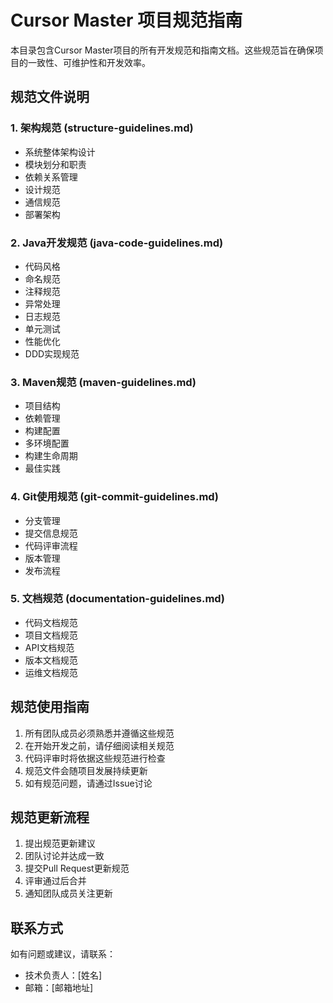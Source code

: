# Cursor Master 项目规范指南

本目录包含Cursor Master项目的所有开发规范和指南文档。这些规范旨在确保项目的一致性、可维护性和开发效率。

## 规范文件说明

### 1. 架构规范 (structure-guidelines.md)
- 系统整体架构设计
- 模块划分和职责
- 依赖关系管理
- 设计规范
- 通信规范
- 部署架构

### 2. Java开发规范 (java-code-guidelines.md)
- 代码风格
- 命名规范
- 注释规范
- 异常处理
- 日志规范
- 单元测试
- 性能优化
- DDD实现规范

### 3. Maven规范 (maven-guidelines.md)
- 项目结构
- 依赖管理
- 构建配置
- 多环境配置
- 构建生命周期
- 最佳实践

### 4. Git使用规范 (git-commit-guidelines.md)
- 分支管理
- 提交信息规范
- 代码评审流程
- 版本管理
- 发布流程

### 5. 文档规范 (documentation-guidelines.md)
- 代码文档规范
- 项目文档规范
- API文档规范
- 版本文档规范
- 运维文档规范

## 规范使用指南

1. 所有团队成员必须熟悉并遵循这些规范
2. 在开始开发之前，请仔细阅读相关规范
3. 代码评审时将依据这些规范进行检查
4. 规范文件会随项目发展持续更新
5. 如有规范问题，请通过Issue讨论

## 规范更新流程

1. 提出规范更新建议
2. 团队讨论并达成一致
3. 提交Pull Request更新规范
4. 评审通过后合并
5. 通知团队成员关注更新

## 联系方式

如有问题或建议，请联系：
- 技术负责人：[姓名]
- 邮箱：[邮箱地址] 